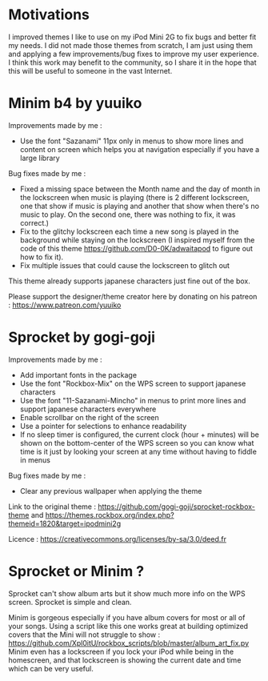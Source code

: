 # Motivations
I improved themes I like to use on my iPod Mini 2G to fix bugs and better fit my needs. I did not made those themes from scratch, I am just using them and applying a few improvements/bug fixes to improve my user experience.
I think this work may benefit to the community, so I share it in the hope that this will be useful to someone in the vast Internet.

# Minim b4 by yuuiko
Improvements made by me : 
- Use the font "Sazanami" 11px only in menus to show more lines and content on screen which helps you at navigation especially if you have a large library

Bug fixes made by me : 
- Fixed a missing space between the Month name and the day of month in the lockscreen when music is playing (there is 2 different lockscreen, one that show if music is playing and another that show when there's no music to play. On the second one, there was nothing to fix, it was correct.)
- Fix to the glitchy lockscreen each time a new song is played in the background while staying on the lockscreen (I inspired myself from the code of this theme https://github.com/D0-0K/adwaitapod to figure out how to fix it).
- Fix multiple issues that could cause the lockscreen to glitch out

This theme already supports japanese characters just fine out of the box.

Please support the designer/theme creator here by donating on his patreon : https://www.patreon.com/yuuiko

# Sprocket by gogi-goji
Improvements made by me : 
- Add important fonts in the package
- Use the font "Rockbox-Mix" on the WPS screen to support japanese characters
- Use the font "11-Sazanami-Mincho" in menus to print more lines and support japanese characters everywhere
- Enable scrollbar on the right of the screen
- Use a pointer for selections to enhance readability
- If no sleep timer is configured, the current clock (hour + minutes) will be shown on the bottom-center of the WPS screen so you can know what time is it just by looking your screen at any time without having to fiddle in menus

Bug fixes made by me : 
- Clear any previous wallpaper when applying the theme

Link to the original theme : https://github.com/gogi-goji/sprocket-rockbox-theme and https://themes.rockbox.org/index.php?themeid=1820&target=ipodmini2g

Licence : https://creativecommons.org/licenses/by-sa/3.0/deed.fr

# Sprocket or Minim ?
Sprocket can't show album arts but it show much more info on the WPS screen. Sprocket is simple and clean.

Minim is gorgeous especially if you have album covers for most or all of your songs. Using a script like this one works great at building optimized covers that the Mini will not struggle to show : https://github.com/Xpl0itU/rockbox_scripts/blob/master/album_art_fix.py
Minim even has a lockscreen if you lock your iPod while being in the homescreen, and that lockscreen is showing the current date and time which can be very useful.

